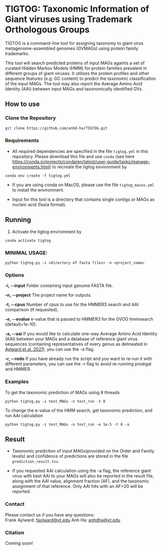 # TIGTOG: Taxonomic Information of Giant viruses using Trademark Orthologous Groups
TIGTOG is a command-line tool for assigning taxonomy to giant virus metagenome-assembled genomes (GVMAGs) using protein family trademarks. 

This tool will search predicted proteins of input MAGs againts a set of curated Hidden Markov Models (HMM) for protein families prevalent in different groups of giant viruses. It utilizes the protein profiles and other sequence features (e.g. GC content) to predict the taxonomic classification of the input MAGs. The tool may also report the Average Amino Acid Identity (AAI) between input MAGs and taxonomically identified GVs.


## How to use
### Clone the Repository
```bash
git clone https://github.com/anhd-ha/TIGTOG.git
```
### Requirements
* All required dependencies are specified in the file `tigtog.yml` in this repository. Please download this file and use `conda` (see here https://conda.io/projects/conda/en/latest/user-guide/tasks/manage-environments.html) to recreate the tigtog environment by
```shell
conda env create -f tigtog.yml
```
* If you are using conda on MacOS, please use the file `tigtog_macos.yml` to install the environment.
  
* Input for this tool is a directory that contains single contigs or MAGs as nucleic acid (fasta format).


## Running 
1. Activate the tigtog environment by
```shell
conda activate tigtog
```
### MINIMAL USAGE: 
```shell
python tigtog.py -i <directory of fasta files> -n <project_name>
```

### Options

**-i, --input**
Folder containing input genome FASTA file. 

**-n, --project**
The project name for outputs. 

**-t, --cpus**
Number of cpus to use for the HMMER3 search and AAI comparison (if requested).

**-e, --evalue**
e-value that is passed to HMMER3 for the GVOG hmmsearch (default=1e-10).

**-a, --aai**
If you would like to calculate one-way Average Amino Acid Identity (AAI) between your MAGs and a database of reference giant virus sequences (containing representatives of every genus as delineated in [Aylward et al. 2021](https://journals.plos.org/plosbiology/article?id=10.1371/journal.pbio.3001430)), you can use the -a flag.

**-r, --redo**
If you have already run the script and you want to re-run it with different parameters, you can use the -r flag to avoid re-running prodigal and HMMER.


### Examples
To get the taxonomic prediction of MAGs using 8 threads
```shell
python tigtog.py -i test_MAGs -n test_run -t 8
```
To change the e-value of the HMM search, get taxonomic prediction, and run AAI calculation
```shell
python tigtog.py -i test_MAGs -n test_run -e 1e-5 -t 8 -a
```

## Result
* Taxonomic prediction of input MAGs(provided on the Order and Family levels) and confidence of predictions are stored in the file `prediction_result.tsv`.

* If you requested AAI calculation using the -a flag, the reference giant virus with best AAI to your MAGs will also be reported in the result file, along with the AAI value, alignment fraction (AF), and the taxonomic assignment of that reference. Only AAI hits with an AF>20 will be reported.


### Contact
Please contact us if you have any questions:  
Frank Aylward: faylward@vt.edu
Anh Ha: anhdha@vt.edu

### Citation
Coming soon!


